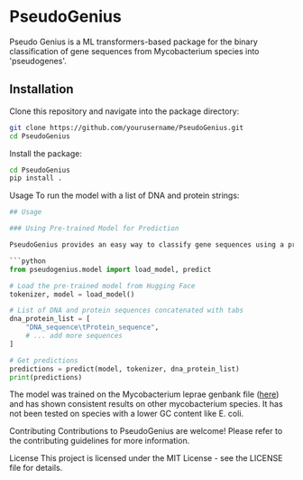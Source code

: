 # PseudoGenius
Pseudo Genius is a ML transformers-based package for the binary classification of gene sequences from Mycobacterium species into 'pseudogenes'.

## Installation

Clone this repository and navigate into the package directory:

```bash
git clone https://github.com/yourusername/PseudoGenius.git
cd PseudoGenius
```
Install the package:

```bash
cd PseudoGenius
pip install .
```

Usage
To run the model with a list of DNA and protein strings:
```python
## Usage

### Using Pre-trained Model for Prediction

PseudoGenius provides an easy way to classify gene sequences using a pre-trained model hosted on Hugging Face. To use the model for making predictions:

```python
from pseudogenius.model import load_model, predict

# Load the pre-trained model from Hugging Face
tokenizer, model = load_model()

# List of DNA and protein sequences concatenated with tabs
dna_protein_list = [
    "DNA_sequence\tProtein_sequence",
    # ... add more sequences
]

# Get predictions
predictions = predict(model, tokenizer, dna_protein_list)
print(predictions)

```
The model was trained on the Mycobacterium leprae genbank file ([here](https://www.ncbi.nlm.nih.gov/nuccore/CP029543.1?report=genbank)) and has shown consistent results on other mycobacterium species. It has not been tested on species with a lower GC content like E. coli.

Contributing
Contributions to PseudoGenius are welcome! Please refer to the contributing guidelines for more information.

License
This project is licensed under the MIT License - see the LICENSE file for details.


